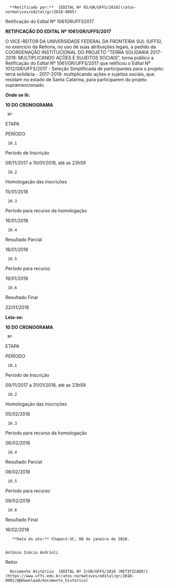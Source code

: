       **Retificado por:**  [EDITAL Nº 65/GR/UFFS/2018](/atos-normativos/edital/gr/2018-0065) 

   Retificação do Edital Nº 1061GRUFFS2017  

**RETIFICAÇÃO DO EDITAL Nº 1061/GR/UFFS/2017**

  

 O VICE-REITOR DA UNIVERSIDADE FEDERAL DA FRONTEIRA SUL (UFFS), no exercício da Reitoria, no uso de suas atribuições legais, a pedido da COORDENAÇÃO INSTITUCIONAL DO PROJETO "TERRA SOLIDÁRIA 2017-2019: MULTIPLICANDO AÇÕES E SUJEITOS SOCIAIS", torna público a Retificação do Edital Nº 1061/GR/UFFS/2017 que retificou o Edital Nº 1012/GR/UFFS/2017 - Seleção Simplificada de participantes para o projeto: terra solidária - 2017-2019: multiplicando ações e sujeitos sociais, que residam no estado de Santa Catarina, para participarem do projeto supramencionado.

  

 **Onde se lê:**

 **10 DO CRONOGRAMA**

     Nº

   ETAPA

   PERÍODO

     10.1

   Período de Inscrição

   09/11/2017 a 10/01/2018, até as 23h59

     10.2

   Homologação das inscrições

   15/01/2018

     10.3

   Período para recurso da homologação

   16/01/2018

     10.4

   Resultado Parcial

   18/01/2018

     10.5

   Período para recurso

   19/01/2018

     10.6

   Resultado Final

   22/01/2018

      

 **Leia-se:**

 **10 DO CRONOGRAMA**

     Nº

   ETAPA

   PERÍODO

     10.1

   Período de Inscrição

   09/11/2017 a 31/01/2018, até as 23h59

     10.2

   Homologação das inscrições

   05/02/2018

     10.3

   Período para recurso da homologação

   06/02/2018

     10.4

   Resultado Parcial

   08/02/2018

     10.5

   Período para recurso

   09/02/2018

     10.6

   Resultado Final

   16/02/2018

       **Data do ato:** Chapecó-SC, 08 de janeiro de 2018.   
 

    Antônio Inácio Andrioli   
 Reitor 

      Documento Histórico  [EDITAL Nº 2/GR/UFFS/2018 (RETIFICADO)](https://www.uffs.edu.br/atos-normativos/edital/gr/2018-0002/@@download/documento_historico)     
      